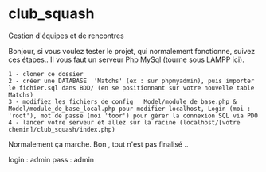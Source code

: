 # club_squash
Gestion d'équipes et de rencontres


Bonjour, si vous voulez tester le projet, qui normalement fonctionne, suivez ces étapes.. Il vous faut un serveur Php MySql (tourne sous LAMPP ici).

	1 - cloner ce dossier
	2 - créer une DATABASE  'Matchs' (ex : sur phpmyadmin), puis importer le fichier.sql dans BDD/ (en se positionnant sur votre nouvelle table Matchs)
	3 - modifiez les fichiers de config   Model/module_de_base.php &  Model/module_de_base_local.php pour modifier localhost, Login (moi : 'root'), mot de passe (moi 'toor') pour gérer la connexion SQL via PDO
	4 - lancer votre serveur et allez sur la racine (localhost/[votre chemin]/club_squash/index.php)

Normalement ça marche. Bon , tout n'est pas finalisé ..


login : admin
pass :  admin